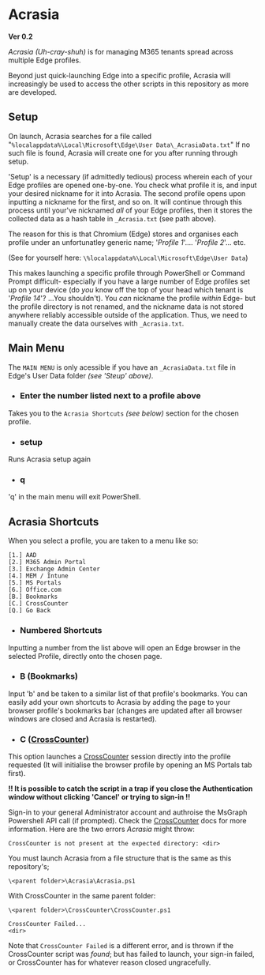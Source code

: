# Acrasia
__Ver 0.2__

*Acrasia* *(Uh-cray-shuh)* is for managing M365 tenants spread across multiple Edge profiles.

Beyond just quick-launching Edge into a specific profile, Acrasia will increasingly be used to access the other scripts in this repository as more are developed.


## Setup

On launch, Acrasia searches for a file called "`%localappdata%\Local\Microsoft\Edge\User Data\_AcrasiaData.txt`"
If no such file is found, Acrasia will create one for you after running through setup.

'Setup' is a necessary (if admittedly tedious) process wherein each of your Edge profiles are opened one-by-one. You check what profile it is, and input your desired nickname for it into Acrasia. The second profile opens upon inputting a nickname for the first, and so on. It will continue through this process until your've nicknamed *all* of your Edge profiles, then it stores the collected data as a hash table in `_Acrasia.txt` (see path above).

The reason for this is that Chromium (Edge) stores and organises each profile under an unfortunatley generic name; '*Profile 1*'.... '*Profile 2*'... etc.

(See for yourself here: `\%localappdata%\Local\Microsoft\Edge\User Data`)

This makes launching a specific profile through PowerShell or Command Prompt difficult- especially if you have a large number of Edge profiles set up on your device (do *you* know off the top of your head which tenant is '*Profile 14*'? ...You shouldn't). You *can* nickname the profile *within* Edge- but the profile directory is not renamed, and the nickname data is not stored anywhere reliably accessible outside of the application. Thus, we need to manually create the data ourselves with `_Acrasia.txt`.

## Main Menu

The `MAIN MENU`  is only acessible if you have an `_AcrasiaData.txt` file in Edge's User Data folder *(see 'Steup' above)*.

-  ### Enter the number listed next to a profile above
Takes you to the `Acrasia Shortcuts` *(see below)* section for the chosen profile.

- ### setup
Runs Acrasia setup again

- ### q
'q' in the main menu will exit PowerShell.

## Acrasia Shortcuts

When you select a profile, you are taken to a menu like so:

```
[1.] AAD
[2.] M365 Admin Portal
[3.] Exchange Admin Center
[4.] MEM / Intune
[5.] MS Portals
[6.] Office.com
[B.] Bookmarks
[C.] CrossCounter
[Q.] Go Back
```
- ### Numbered Shortcuts
Inputting a number from the list above will open an Edge browser in the selected Profile, directly onto the chosen page.

- ### B (Bookmarks)
Input 'b' and be taken to a similar list of that profile's bookmarks. You can easily add your own shortcuts to Acrasia by adding the page to your browser profile's bookmarks bar (changes are updated after all browser windows are closed and Acrasia is restarted).

- ### C ([CrossCounter](/CrossCounter/))
This option launches a [CrossCounter](/CrossCounter/) session directly into the profile requested (It will initialise the browser profile by opening an MS Portals tab first).

__!! It is possible to catch the script in a trap if you close the Authentication window without clicking 'Cancel' or trying to sign-in !!__

Sign-in to your general Administrator account and authroise the MsGraph Powershell API call (if prompted). Check the [CrossCounter](/CrossCounter/) docs for more information. Here are the two errors *Acrasia* might throw:

    CrossCounter is not present at the expected directory: <dir>

You must launch Acrasia from a file structure that is the same as this repository's; 

`\<parent folder>\Acrasia\Acrasia.ps1`

With CrossCounter in the same parent folder:

`\<parent folder>\CrossCounter\CrossCounter.ps1`

    CrossCounter Failed...
    <dir>
Note that `CrossCounter Failed` is a different error, and is thrown if the CrossCounter script was *found*; but has failed to launch, your sign-in failed, or CrossCounter has for whatever reason closed ungracefully.